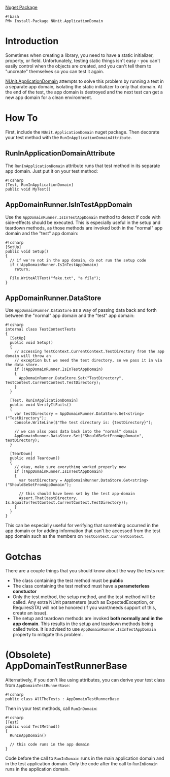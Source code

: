 [Nuget Package][nuget]

````
#!bash
PM> Install-Package NUnit.ApplicationDomain
````

[nuget]: https://nuget.org/packages/NUnit.ApplicationDomain

# Introduction

Sometimes when creating a library, you need to have a static initializer, property, or field.
Unfortunately, testing static things isn't easy - you can't easily control when the objects
are created, and you can't tell them to "uncreate" themselves so you can test it again.

[NUnit.ApplicationDomain][nuget] attempts to solve this problem by running a test in a
separate app domain, isolating the static initializer to only that domain.  At the end of 
the test, the app domain is destroyed and the next test can get a new app domain for a clean environment.

# How To

First, include the `NUnit.ApplicationDomain` nuget package.  Then decorate your test method with the `RunInApplicationDomainAttribute`.

## RunInApplicationDomainAttribute

The `RunInApplicationDomain` attribute runs that test method in its separate app domain.  Just put it on your test method:

````
#!csharp
[Test, RunInApplicationDomain]
public void MyTest()
````

## AppDomainRunner.IsInTestAppDomain

Use the `AppDomainRunner.IsInTestAppDomain` method to detect if code with side-effects should be executed. 
This is especially useful in the setup and teardown methods, as those methods are invoked both in the "normal"
app domain and the "test" app domain:

````
#!csharp
[SetUp]
public void Setup()
{
  // if we're not in the app domain, do not run the setup code
  if (!AppDomainRunner.IsInTestAppDomain)
    return;
    
  File.WriteAllText("fake.txt", "a file");
}
````

## AppDomainRunner.DataStore

Use `AppDomainRunner.DataStore` as a way of passing data back and forth between the "normal" app domain and the "test" app domain:


````
#!csharp
internal class TestContextTests
{
  [SetUp]
  public void Setup()
  {
    // accessing TestContext.CurrentContext.TestDirectory from the app domain will throw an
    // exception but we need the test directory, so we pass it in via the data store. 
    if (!AppDomainRunner.IsInTestAppDomain)
    {
      AppDomainRunner.DataStore.Set("TestDirectory", TestContext.CurrentContext.TestDirectory);
    }
  }

  [Test, RunInApplicationDomain]
  public void VerifyItFails()
  {
    var testDirectory = AppDomainRunner.DataStore.Get<string>("TestDirectory");
    Console.WriteLine($"The test directory is: {testDirectory}");

    // we can also pass data back into the "normal" domain
    AppDomainRunner.DataStore.Set("ShouldBeSetFromAppDomain", testDirectory);
  }

  [TearDown]
  public void Teardown()
  {
    // okay, make sure everything worked properly now
    if (!AppDomainRunner.IsInTestAppDomain)
    {
      var testDirectory = AppDomainRunner.DataStore.Get<string>("ShouldBeSetFromAppDomain");

      // this should have been set by the test app-domain
      Assert.That(testDirectory, Is.EqualTo(TestContext.CurrentContext.TestDirectory));
    }
  }
}
````

This can be especially useful for verifying that something occurred in the app domain or for adding information that can't be accessed from the test app domain such as the members on `TestContext.CurrentContext`.

# Gotchas

There are a couple things that you should know about the way the tests run:

* The class containing the test method must be **public**
* The class containing the test method must have a **parameterless constuctor**
* Only the test method, the setup method, and the test method will be called.  Any extra NUnit parameters (such as
  ExpectedException, or RequiresSTA) will not be honored (if you want/needs support of this, create an issue).
* The setup and teardown methods are invoked **both normally and in the app domain**.  This results in the setup and
  teardown methods being called twice. It is advised to use `AppDomainRunner.IsInTestAppDomain` property to mitigate
  this problem.

# (Obsolete) AppDomainTestRunnerBase

Alternatively, if you don't like using attributes, you can derive your test class from `AppDomainTestRunnerBase`:

````
#!csharp
public class AllTheTests : AppDomainTestRunnerBase
````

Then in your test methods, call `RunInDomain`:

````
#!csharp
[Test]
public void TestMethod()
{
  RunInAppDomain()

  // this code runs in the app domain
}
````

Code before the call to `RunInDomain` runs in the main application domain and in the test application domain.  Only the code after the call to `RunInDomain` runs in the application domain.

